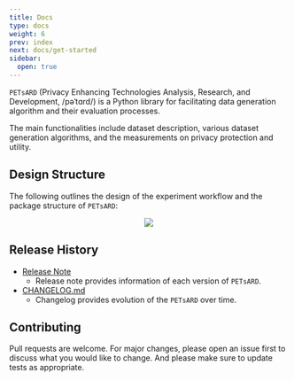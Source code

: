 ```yaml
---
title: Docs
type: docs
weight: 6
prev: index
next: docs/get-started
sidebar:
  open: true
---
```


`PETsARD` (Privacy Enhancing Technologies Analysis, Research, and Development, /pəˈtɑrd/) is a Python library for facilitating data generation algorithm and their evaluation processes.

The main functionalities include dataset description, various dataset generation algorithms, and the measurements on privacy protection and utility.

## Design Structure

The following outlines the design of the experiment workflow and the package structure of `PETsARD`:

<p align="center"><img src="/petsard/images/PETsARD_design_en.png"></p>

## Release History

- [Release Note](https://github.com/nics-tw/petsard/releases)
  - Release note provides information of each version of `PETsARD`.
- [CHANGELOG.md](https://github.com/nics-tw/petsard/blob/main/CHANGELOG.md)
  - Changelog provides evolution of the `PETsARD` over time.

## Contributing

Pull requests are welcome. For major changes, please open an issue first to discuss what you would like to change. And please make sure to update tests as appropriate.
